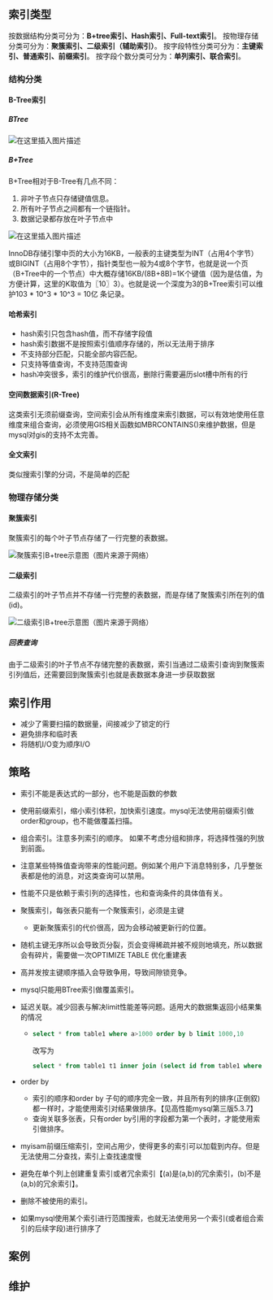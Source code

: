 ## 索引类型

按数据结构分类可分为：**B+tree索引、Hash索引、Full-text索引**。
按物理存储分类可分为：**聚簇索引、二级索引（辅助索引）**。
按字段特性分类可分为：**主键索引、普通索引、前缀索引**。
按字段个数分类可分为：**单列索引、联合索引**。

### 结构分类

#### B-Tree索引

##### BTree

![在这里插入图片描述](https://i.loli.net/2021/08/08/yKeUzhcljOZo8Dr.png)

##### B+Tree

B+Tree相对于B-Tree有几点不同：

1. 非叶子节点只存储键值信息。
2. 所有叶子节点之间都有一个链指针。
3. 数据记录都存放在叶子节点中

![在这里插入图片描述](https://i.loli.net/2021/08/08/1Jr2LiF6nuYAwPG.png)

InnoDB存储引擎中页的大小为16KB，一般表的主键类型为INT（占用4个字节）或BIGINT（占用8个字节），指针类型也一般为4或8个字节，也就是说一个页（B+Tree中的一个节点）中大概存储16KB/(8B+8B)=1K个键值（因为是估值，为方便计算，这里的K取值为〖10〗3）。也就是说一个深度为3的B+Tree索引可以维护103 * 10^3 * 10^3 = 10亿 条记录。

#### 哈希索引

- hash索引只包含hash值，而不存储字段值
- hash索引数据不是按照索引值顺序存储的，所以无法用于排序
- 不支持部分匹配，只能全部内容匹配。
- 只支持等值查询，不支持范围查询
- hash冲突很多，索引的维护代价很高，删除行需要遍历slot槽中所有的行

#### 空间数据索引(R-Tree)

这类索引无须前缀查询，空间索引会从所有维度来索引数据，可以有效地使用任意维度来组合查询，必须使用GIS相关函数如MBRCONTAINS()来维护数据，但是mysql对gis的支持不太完善。

#### 全文索引

类似搜索引擎的分词，不是简单的匹配

### 物理存储分类

#### 聚簇索引

聚簇索引的每个叶子节点存储了一行完整的表数据。

![聚簇索引B+tree示意图（图片来源于网络）](https://i.loli.net/2021/08/08/2hgyHF6IGcipDY7.png)

#### 二级索引

二级索引的叶子节点并不存储一行完整的表数据，而是存储了聚簇索引所在列的值(id)。

![二级索引B+tree示意图（图片来源于网络）](https://i.loli.net/2021/08/08/uBWTsPCzgZdAvVo.png)

##### 回表查询

由于二级索引的叶子节点不存储完整的表数据，索引当通过二级索引查询到聚簇索引列值后，还需要回到聚簇索引也就是表数据本身进一步获取数据

## 索引作用

- 减少了需要扫描的数据量，间接减少了锁定的行
- 避免排序和临时表
- 将随机I/O变为顺序I/O

## 策略

- 索引不能是表达式的一部分，也不能是函数的参数

- 使用前缀索引，缩小索引体积，加快索引速度。mysql无法使用前缀索引做order和group，也不能做覆盖扫描。

- 组合索引。注意多列索引的顺序。 如果不考虑分组和排序，将选择性强的列放到前面。

- 注意某些特殊值查询带来的性能问题。例如某个用户下消息特别多，几乎整张表都是他的消息，对这类查询可以禁用。

- 性能不只是依赖于索引列的选择性，也和查询条件的具体值有关。

- 聚簇索引，每张表只能有一个聚簇索引，必须是主键
  - 更新聚簇索引的代价很高，因为会移动被更新行的位置。
  
- 随机主键无序所以会导致页分裂，页会变得稀疏并被不规则地填充，所以数据会有碎片，需要做一次OPTIMIZE TABLE 优化重建表

- 高并发按主键顺序插入会导致争用，导致间隙锁竞争。

- mysql只能用BTree索引做覆盖索引。

- 延迟关联。减少回表与解决limit性能差等问题。适用大的数据集返回小结果集的情况

  - ```sql
    select * from table1 where a>1000 order by b limit 1000,10
    ```
    
    改写为
    
    ```sql
    select * from table1 t1 inner join (select id from table1 where a>1000 order by b limit 1000,10)t2 on t1.id=t2.id
    ```
  
- order by

  - 索引的顺序和order by 子句的顺序完全一致，并且所有列的排序(正倒叙)都一样时，才能使用索引对结果做排序。【见高性能mysql第三版5.3.7】
  - 查询关联多张表，只有order by引用的字段都为第一个表时，才能使用索引做排序。
  
- myisam前缀压缩索引，空间占用少，使得更多的索引可以加载到内存。但是无法使用二分查找，索引上查找速度慢

- 避免在单个列上创建重复索引或者冗余索引【(a)是(a,b)的冗余索引，(b)不是(a,b)的冗余索引】。

- 删除不被使用的索引。

- 如果mysql使用某个索引进行范围搜索，也就无法使用另一个索引(或者组合索引的后续字段)进行排序了

## 案例

## 维护